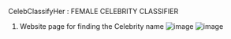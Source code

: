 CelebClassifyHer  :  FEMALE CELEBRITY CLASSIFIER

1. Website page for finding the Celebrity name
![image](https://github.com/VikramBhiwapurkar/CelebClassifyHer/assets/147382435/62728811-969c-4040-b81d-84d509ef80d0)
![image](https://github.com/VikramBhiwapurkar/CelebClassifyHer/assets/147382435/18b1e024-abb5-4db3-9327-321b33172743)

